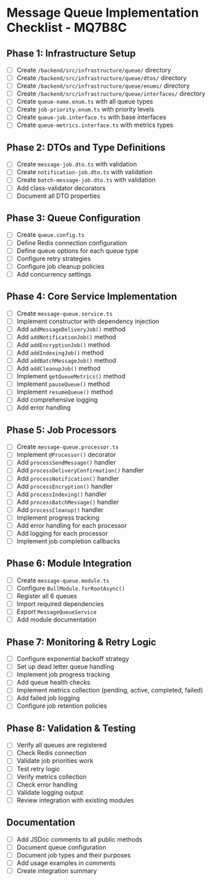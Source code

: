# Message Queue Implementation Checklist - MQ7B8C

## Phase 1: Infrastructure Setup
- [ ] Create `/backend/src/infrastructure/queue/` directory
- [ ] Create `/backend/src/infrastructure/queue/dtos/` directory
- [ ] Create `/backend/src/infrastructure/queue/enums/` directory
- [ ] Create `/backend/src/infrastructure/queue/interfaces/` directory
- [ ] Create `queue-name.enum.ts` with all queue types
- [ ] Create `job-priority.enum.ts` with priority levels
- [ ] Create `queue-job.interface.ts` with base interfaces
- [ ] Create `queue-metrics.interface.ts` with metrics types

## Phase 2: DTOs and Type Definitions
- [ ] Create `message-job.dto.ts` with validation
- [ ] Create `notification-job.dto.ts` with validation
- [ ] Create `batch-message-job.dto.ts` with validation
- [ ] Add class-validator decorators
- [ ] Document all DTO properties

## Phase 3: Queue Configuration
- [ ] Create `queue.config.ts`
- [ ] Define Redis connection configuration
- [ ] Define queue options for each queue type
- [ ] Configure retry strategies
- [ ] Configure job cleanup policies
- [ ] Add concurrency settings

## Phase 4: Core Service Implementation
- [ ] Create `message-queue.service.ts`
- [ ] Implement constructor with dependency injection
- [ ] Add `addMessageDeliveryJob()` method
- [ ] Add `addNotificationJob()` method
- [ ] Add `addEncryptionJob()` method
- [ ] Add `addIndexingJob()` method
- [ ] Add `addBatchMessageJob()` method
- [ ] Add `addCleanupJob()` method
- [ ] Implement `getQueueMetrics()` method
- [ ] Implement `pauseQueue()` method
- [ ] Implement `resumeQueue()` method
- [ ] Add comprehensive logging
- [ ] Add error handling

## Phase 5: Job Processors
- [ ] Create `message-queue.processor.ts`
- [ ] Implement `@Processor()` decorator
- [ ] Add `processSendMessage()` handler
- [ ] Add `processDeliveryConfirmation()` handler
- [ ] Add `processNotification()` handler
- [ ] Add `processEncryption()` handler
- [ ] Add `processIndexing()` handler
- [ ] Add `processBatchMessage()` handler
- [ ] Add `processCleanup()` handler
- [ ] Implement progress tracking
- [ ] Add error handling for each processor
- [ ] Add logging for each processor
- [ ] Implement job completion callbacks

## Phase 6: Module Integration
- [ ] Create `message-queue.module.ts`
- [ ] Configure `BullModule.forRootAsync()`
- [ ] Register all 6 queues
- [ ] Import required dependencies
- [ ] Export `MessageQueueService`
- [ ] Add module documentation

## Phase 7: Monitoring & Retry Logic
- [ ] Configure exponential backoff strategy
- [ ] Set up dead letter queue handling
- [ ] Implement job progress tracking
- [ ] Add queue health checks
- [ ] Implement metrics collection (pending, active, completed, failed)
- [ ] Add failed job logging
- [ ] Configure job retention policies

## Phase 8: Validation & Testing
- [ ] Verify all queues are registered
- [ ] Check Redis connection
- [ ] Validate job priorities work
- [ ] Test retry logic
- [ ] Verify metrics collection
- [ ] Check error handling
- [ ] Validate logging output
- [ ] Review integration with existing modules

## Documentation
- [ ] Add JSDoc comments to all public methods
- [ ] Document queue configuration
- [ ] Document job types and their purposes
- [ ] Add usage examples in comments
- [ ] Create integration summary
